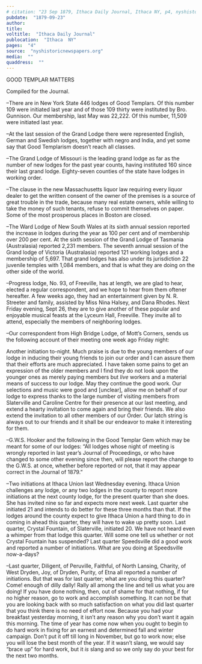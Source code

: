 ```yaml
---
# citation: "23 Sep 1879, Ithaca Daily Journal, Ithaca NY, p4, nyshistoricnewspapers.org."
pubdate:  "1879-09-23"
author: 
title: 
voltitle:  "Ithaca Daily Journal"
publocation:  "Ithaca  NY"
pages:  "4"
source:  "nyshistoricnewspapers.org"
media:  ""
quaddress:  ""
---
```

GOOD TEMPLAR MATTERS

Compiled for the Journal.

–There are in New York State 446 lodges of Good Templars. Of this number 109 were initiated last year and of those 109 thirty were instituted by Bro. Gunnison. Our membership, last May was 22,222. Of this number, 11,509 were initiated last year. 

–At the last session of the Grand Lodge there were represented English, German and Swedish lodges, together with negro and India, and yet some say that Good Templarism doesn’t reach all classes.

–The Grand Lodge of Missouri is the leading grand lodge as far as the number of new lodges for the past year counts, having instituted 160 since their last grand lodge. Eighty-seven counties of the state have lodges in working order.

–The clause in the new Massachusetts liquor law requiring every liquor dealer to get the written consent of the owner of the premises is a source of great trouble in the trade, because many real estate owners, while willing to take the money of such tenants, refuse to commit themselves on paper. Some of the most prosperous places in Boston are closed.

–The Ward Lodge of New South Wales at its sixth annual session reported the increase in lodges during the year as 100 per cent and of membership over 200 per cent. At the sixth session of the Grand Lodge of Tasmania (Australasia) reported 2,231 members. The seventh annual session of the Grand lodge of Victoria (Australasia) reported 121 working lodges and a membership of 5,697. That grand lodges has also under its jurisdiction 22 juvenile temples with 1,084 members, and that is what they are doing on the other side of the world.

–Progress lodge, No. 93, of Freeville, has at length, we are glad to hear, elected a regular correspondent, and we hope to hear from them oftener hereafter. A few weeks ago, they had an entertainment given by N. R. Streeter and family, assisted by Miss Nina Halsey, and Dana Rhodes. Next Friday evening, Sept 26, they are to give another of these popular and enjoyable musical feasts at the Lyceum Hall, Freeville. They invite all to attend, especially the members of neighboring lodges.

–Our correspondent from High Bridge Lodge, of Mott’s Corners, sends us the following account of their meeting one week ago Friday night:

Another initiation to-night. Much praise is due to the young members of our lodge in inducing their young friends to join our order and I can assure them that their efforts are much appreciated. I have taken some pains to get an expression of the older members and I find they do not look upon the younger ones as merely paying members but *live* workers and a material means of success to our lodge. May they continue the good work. Our selections and music were good and [unclear], allow me on behalf of our lodge to express thanks to the large number of visiting members from Slaterville and Caroline Centre for their presence at our last meeting, and extend a hearty invitation to come again and bring their friends. We also extend the invitation to all other members of our Order. Our latch string is always out to our friends and it shall be our endeavor to make it interesting for them.

–G.W.S. Hooker and the following in the Good Templar Gem which may be meant for some of our lodges: “All lodges whose night of meeting is wrongly reported in last year’s Journal of Proceedings, or who have changed to some other evening since then, will please report the change to the G.W.S. at once, whether before reported or not, that it may appear correct in the Journal of 1879.”

–Two initiations at Ithaca Union last Wednesday evening. Ithaca Union challenges any lodge, or any two lodges in the county to report more initiations at the next county lodge, for the present quarter than she does. She has invited nine so far and expects more next week. Last quarter she initiated 21 and intends to do better for these three months than that. If the lodges around the county expect to give Ithaca Union a hard thing to do in coming in ahead this quarter, they will have to wake up pretty soon. Last quarter, Crystal Fountain, of Slaterville, initiated 20. We have not heard even a whimper from that lodge this quarter. Will some one tell us whether or not Crystal Fountain has suspended? Last quarter Speedsville did a good work and reported a number of initiations. What are you doing at Speedsville now-a-days?

–Last quarter, Diligent, of Peruville, Faithful, of North Lansing, Charity, of West Dryden, Joy, of Dryden, Purity, of Etna all reported a number of initiations. But that was for last quarter; what are you doing this quarter? Come! enough of dilly dally! Rally all among the line and tell us what you are doing! If you have done nothing, then, out of shame for that nothing, if for no higher reason, go to work and accomplish something. It can not be that you are looking back with so much satisfaction on what you did last quarter that you think there is no need of effort now. Because you had your breakfast yesterday morning, it isn’t any reason why you don’t want it again this morning. The time of year has come now when you ought to begin to do hard work in fixing for an earnest and determined fall and winter campaign. Don’t put it off till long in November, but go to work now; else you will lose the best month of the year. If it wasn’t slang, we would say “brace up” for hard work, but it *is* slang and so we only say do your best for the next two months.

